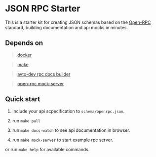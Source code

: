 # JSON RPC Starter

This is a starter kit for creating JSON schemas based on the [Open-RPC](https://open-rpc.org/) standard, building documentation and api mocks in minutes.

## Depends on

> [docker](https://www.docker.com/)

> [make](https://www.gnu.org/software/make/manual/make.html)

> [avto-dev rpc docs builder](https://github.com/avto-dev/open-rpc-docs-builder-docker)

> [open-rpc mock-server](https://github.com/open-rpc/mock-server)

## Quick start

1. include your api scpecification to `schema/openrpc.json`.

2. run `make pull`

3. run `make docs-watch` to see api documentation in browser.

4. run `make mock-server` to start example rpc server.

or run `make help` for available commands.